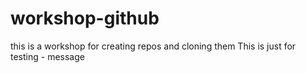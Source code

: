 # workshop-github
this is a workshop for creating repos and cloning them
This is just for testing - message
